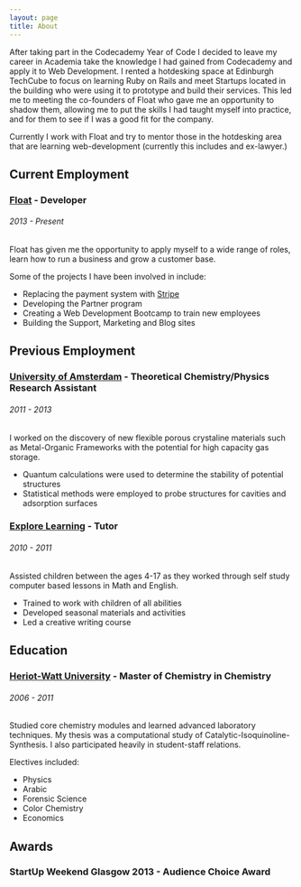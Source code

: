 ```yaml
---
layout: page
title: About
---
```


After taking part in the Codecademy Year of Code I decided to leave my career in Academia take the knowledge I had gained from Codecademy and apply it to Web Development. I rented a hotdesking space at Edinburgh TechCube to focus on learning Ruby on Rails and meet Startups located in the building who were using it to prototype and build their services. This led me to meeting the co-founders of Float who gave me an opportunity to shadow them, allowing me to put the skills I had taught myself into practice, and for them to see if I was a good fit for the company.

Currently I work with Float and try to mentor those in the hotdesking area that are learning web-development (currently this includes and ex-lawyer.)

## Current Employment 

### [Float](http://floatapp.com) - Developer

###### 2013 - Present

Float has given me the opportunity to apply myself to a wide range of roles, learn how to run a business and grow a customer base.

Some of the projects I have been involved in include:

* Replacing the payment system with [Stripe](http://www.stripe.com)
* Developing the Partner program 
* Creating a Web Development Bootcamp to train new employees
* Building the Support, Marketing and Blog sites

## Previous Employment

### [University of Amsterdam](http://www.uva.nl/en/home) - Theoretical Chemistry/Physics Research Assistant

###### 2011 - 2013

I worked on the discovery of new flexible porous crystaline materials such as Metal-Organic Frameworks with the potential for high capacity gas storage.

* Quantum calculations were used to determine the stability of potential structures
* Statistical methods were employed to probe structures for cavities and adsorption surfaces

### [Explore Learning](http://www.explorelearning.co.uk/) - Tutor

###### 2010 - 2011

Assisted children between the ages 4-17 as they worked through self study computer based lessons in Math and English.

* Trained to work with children of all abilities
* Developed seasonal materials and activities
* Led a creative writing course 

## Education

### [Heriot-Watt University](http://www.hw.ac.uk/) - Master of Chemistry in Chemistry

###### 2006 - 2011

Studied core chemistry modules and learned advanced laboratory techniques. My thesis was a computational study of Catalytic-Isoquinoline-Synthesis. I also participated heavily in student-staff relations.

Electives included:

* Physics
* Arabic
* Forensic Science
* Color Chemistry
* Economics


## Awards

### StartUp Weekend Glasgow 2013 - Audience Choice Award



